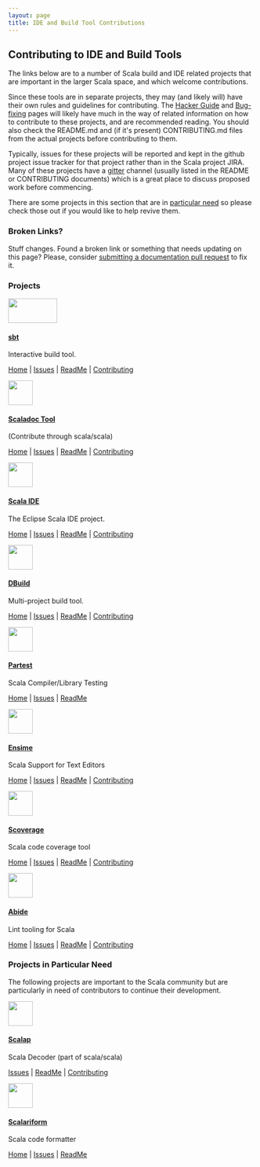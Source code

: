 ```yaml
---
layout: page
title: IDE and Build Tool Contributions
---
```

## Contributing to IDE and Build Tools

The links below are to a number of Scala build and IDE related projects that are important in the larger Scala space, and which welcome contributions.

Since these tools are in separate projects, they may (and likely will) have their own rules and guidelines for contributing. The [Hacker Guide](./hacker-guide.html) and [Bug-fixing](guide.html) pages will likely have much in the way of related information on how to contribute to these projects, and are recommended reading. You should also check the README.md and (if it's present) CONTRIBUTING.md files from the actual projects before contributing to them.

Typically, issues for these projects will be reported and kept in the github project issue tracker for that project rather than in the Scala project JIRA.
Many of these projects have a <a href="https://gitter.im">gitter</a> channel (usually listed in the README or CONTRIBUTING documents) which is a great place to discuss proposed work before commencing.

There are some projects in this section that are in
[particular need](#projects-in-particular-need) so please check those out
if you would like to help revive them.

### Broken Links?

Stuff changes. Found a broken link or something that needs updating on this page? Please, consider [submitting a documentation pull request](./documentation.html#updating-scala-langorg) to fix it. 

### Projects

<div class="container">
<div class="row">
<div class="span4 doc-block">
<a href="https://github.com/sbt/sbt"><img src="http://www.scala-sbt.org/assets/typesafe_sbt_svg.svg" width="100px" height="50px"/>
<h4>sbt</h4></a>
<p>Interactive build tool.</p>
<p><a href="http://www.scala-sbt.org/">Home</a> | 
<a href="https://github.com/sbt/sbt#issues-and-pull-requests">Issues</a> | 
<a href="https://github.com/sbt/sbt/blob/0.13/README.md">ReadMe</a> | 
<a href="https://github.com/sbt/sbt/blob/0.13/CONTRIBUTING.md">Contributing</a></p>
</div>
<div class="span4 doc-block">
<a href="https://github.com/scala/scala"><img src="https://avatars1.githubusercontent.com/u/57059?v=3&s=200" width="50px" height="50px"/>
<h4>Scaladoc Tool</h4></a>
<p>(Contribute through scala/scala)</p>
<p><a href="http://www.scala-lang.org/api">Home</a> | 
<a href="https://issues.scala-lang.org/issues/?jql=status%20%3D%20Open%20AND%20component%20%3D%20%22Scaladoc%20Tool%22">Issues</a> | 
<a href="https://github.com/scala/scala#welcome">ReadMe</a> | 
<a href="./guide.html">Contributing</a></p>
</div>
</div>

<div class="row">
<div class="span4 doc-block">
<a href="https://github.com/scala-ide/scala-ide"><img src="https://avatars2.githubusercontent.com/u/1026788?v=3&s=200" width="50px" height="50px"/><h4>Scala IDE</h4></a>
<p>The Eclipse Scala IDE project.</p>
<p><a href="http://scala-ide.org/">Home</a> | 
<a href="http://scala-ide-portfolio.assembla.com/spaces/scala-ide/support/tickets">Issues</a> | 
<a href="https://github.com/scala-ide/scala-ide/blob/master/README.md">ReadMe</a> | 
<a href="https://github.com/scala-ide/scala-ide/blob/master/CONTRIBUTING.md">Contributing</a></p>
</div>
<div class="span4 doc-block">
<a href="https://github.com/typesafehub/dbuild"><img src="https://avatars3.githubusercontent.com/u/784923?v=3&s=200" width="50px" height="50px"/><h4>DBuild</h4></a>
<p>Multi-project build tool.</p>
<p><a href="http://typesafehub.github.io/dbuild">Home</a> | 
<a href="https://github.com/typesafehub/dbuild/issues">Issues</a> | 
<a href="https://github.com/typesafehub/dbuild/blob/master/README.md">ReadMe</a> | 
<a href="https://github.com/typesafehub/dbuild/blob/master/README.md#get-involved">Contributing</a></p>
</div>
</div>

<div class="row">
<div class="span4 doc-block">
<a href="https://github.com/scala/scala-partest"><img src="https://avatars1.githubusercontent.com/u/57059?v=3&s=200" width="50px" height="50px"/>
<h4>Partest</h4></a>
<p>Scala Compiler/Library Testing</p>
<p><a href="http://docs.scala-lang.org/tutorials/partest-guide.html">Home</a> | 
<a href="https://github.com/scala/scala-partest/issues">Issues</a> | 
<a href="https://github.com/scala/scala-partest/blob/master/README.md">ReadMe</a></p>
</div>
<div class="span4 doc-block">
<a href="https://github.com/ensime/ensime-server"><img src="https://avatars0.githubusercontent.com/u/5089042?v=3&s=200" width="50px" height="50px"/><h4>Ensime</h4></a>
<p>Scala Support for Text Editors</p>
<p><a href="http://ensime.github.io">Home</a> | 
<a href="https://github.com/ensime/ensime-server/issues">Issues</a> | 
<a href="https://github.com/ensime/ensime-server/blob/master/README.md">ReadMe</a> | 
<a href="https://github.com/ensime/ensime-server/blob/master/README.md#contributions">Contributing</a></p>
</div>
</div>

<div class="row">
<div class="span4 doc-block">
<a href="https://github.com/scoverage/scalac-scoverage-plugin"><img src="https://avatars1.githubusercontent.com/u/5998302?v=3&amp;s=200" width="50px" height="50px"/><h4>Scoverage</h4></a>
<p>Scala code coverage tool</p>
<p><a href="http://scoverage.org">Home</a> | 
<a href="https://github.com/scoverage/scalac-scoverage-plugin/issues">Issues</a> | 
<a href="https://github.com/scoverage/scalac-scoverage-plugin/blob/master/README.md">ReadMe</a> | 
<a href="https://groups.google.com/forum/#!forum/scala-code-coverage-tool">Contributing</a></p>
</div>
<div class="span4 doc-block">
<a href="https://github.com/scala/scala-abide"><img src="https://avatars1.githubusercontent.com/u/57059?v=3&s=200" width="50px" height="50px"/>
<h4>Abide</h4></a>
<p>Lint tooling for Scala</p>
<p><a href="https://github.com/scala/scala-abide#abide--lint-tooling-for-scala">Home</a> | 
<a href="https://github.com/scala/scala-abide/issues">Issues</a> | 
<a href="https://github.com/scala/scala-abide/blob/master/README.md">ReadMe</a> | 
<a href="https://github.com/scala/scala-abide#extending-abide">Contributing</a></p>
</div>
</div>
</div>

### Projects in Particular Need

The following projects are important to the Scala community but are particularly in need of contributors to continue their development.

<div class="container">
<div class="row">
<div class="span4 doc-block">
<a href="https://github.com/scala/scala"><img src="https://avatars1.githubusercontent.com/u/57059?v=3&s=200" width="50px" height="50px"/>
<h4>Scalap</h4></a>
<p>Scala Decoder (part of scala/scala)</p>
<a href="https://issues.scala-lang.org/issues/?jql=status%20%3D%20Open%20AND%20text%20~%20%22scalap%22">Issues</a> | 
<a href="https://github.com/scala/scala#welcome">ReadMe</a> | 
<a href="./guide.html">Contributing</a></p>
</div>
<div class="span4 doc-block">
<a href="https://github.com/mdr/scalariform"><img src="/resources/img/white-line.png" width="50px" height="50px"/><h4>Scalariform</h4></a>
<p>Scala code formatter</p>
<p><a href="https://github.com/mdr/scalariform/wiki/Command-line-tool">Home</a> | 
<a href="https://github.com/mdr/scalariform/issues">Issues</a> | 
<a href="https://github.com/mdr/scalariform/blob/master/README.rst">ReadMe</a> </p>
</div>
</div>
</div>
